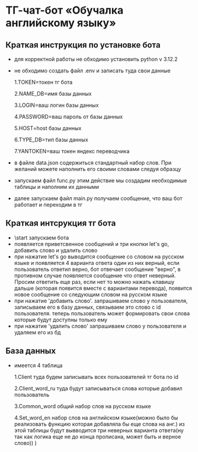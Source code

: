 # ТГ-чат-бот «Обучалка английскому языку»

## Краткая инструкция по установке бота

- для корректной работы не обходимо установить python v 3.12.2 
- не обходимо создать файл .env и записать туда свои данные
  
  1.TOKEN=токен тг бота

  2.NAME_DB=имя базы данных

  3.LOGIN=ваш логин базы данных

  4.PASSWORD=ваш пароль от базы данных

  5.HOST=host базы данных

  6.TYPE_DB=тип базы данных

  7.YANTOKEN=ваш токен яндекс переводчика

- в файле data.json содержиться стандартный набор слов. При желаний можете наполнить его своими словами следуя образцу
- запускаем файл func.py этим действие мы создадим необходимые таблицы и наполним их данными
- далее запускаем файл main.py получаем сообщение, что ваш бот работает и переходим в тг

## Краткая интсрукция тг бота

- \start запускаем бота
- появляется приветсвенное сообщений и три кнопки let's go, добавить слово и удалить слово
- при нажатие let's go выводится сообщение со словом на русском языке и появляется 4 варианта ответа один из них верный,
  если пользователь ответил верно, бот отвечает сообщение "верно", в противном случае появляется сообщение что ответ неверный. Просим 
  ответить еще раз, если нет то можно нажать клавишу дальше (которая появится вместе с вариантами перевода), появится новое сообщение со следующим словом на русском языке
- при нажатие 'добавить слово'. запрашиваем слово у пользователя, записываем его в базу данных, связываем это слово с id пользователя.
  теперь пользователь может формировать свои слова которые будут доступны только ему
- при нажатие 'удалить слово' запрашиваем слово у пользователя и удаляем его из бд

## База данных
  
- имеется 4 таблица
  
  1.Client туда будем записывать всех пользователей тг бота по id
  
  2.Client_word_ru туда будут записываться слова которые добавил пользователь

  3.Common_word общий набор слов на русском языке

  4.Set_word_en набор слов на английском языке(можно было бы реализовать функцию которая добавляла бы еще слова на анг.) из этой таблицы будут вывводится три неверных варианта ответа(ну так как логика еще не до конца прописана, может быть и верное слово)) )